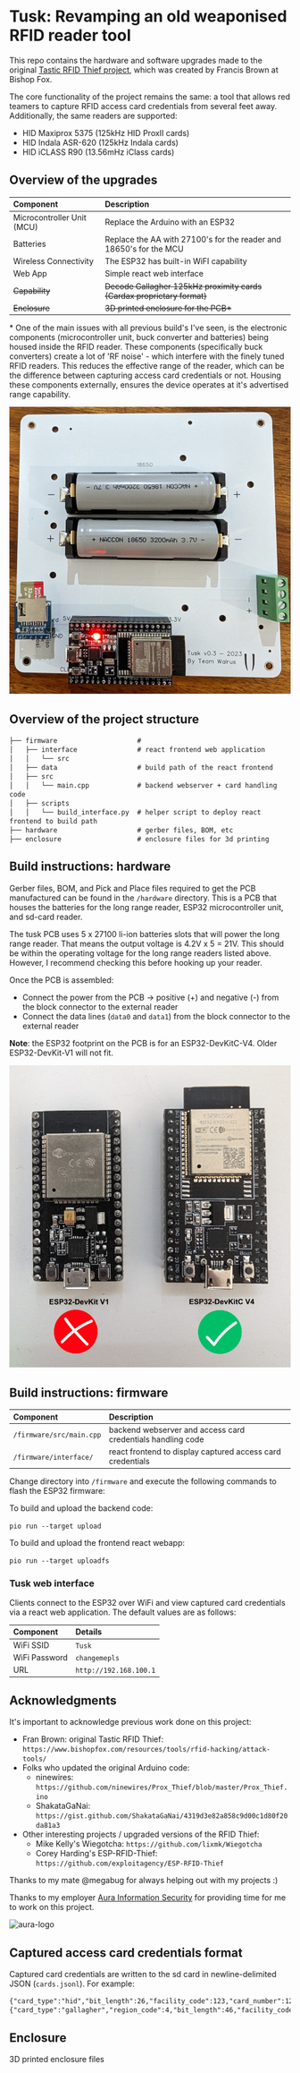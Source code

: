 # Tusk: Revamping an old weaponised RFID reader tool

This repo contains the hardware and software upgrades made to the original [Tastic RFID Thief project](https://bishopfox.com/resources/rfid-hacking-intro-to-tastic-rfid-thief), which was created by Francis Brown at Bishop Fox.

The core functionality of the project remains the same: a tool that allows red teamers to capture RFID access card credentials from several feet away. Additionally, the same readers are supported:

- HID Maxiprox 5375 (125kHz HID ProxII cards)
- HID Indala ASR-620 (125kHz Indala cards)
- HID iCLASS R90 (13.56mHz iClass cards)

## Overview of the upgrades

| Component                  | Description                                                             |
|:-------------------------- |:----------------------------------------------------------------------- |
| Microcontroller Unit (MCU) | Replace the Arduino with an ESP32                                       |
| Batteries                  | Replace the AA with 27100's for the reader and 18650's for the MCU      |
| Wireless Connectivity      | The ESP32 has built-in WiFI capability                                  |
| Web App                    | Simple react web interface                                              |
| ~~Capability~~             | ~~Decode Gallagher 125kHz proximity cards (Cardax proprietary format)~~ |
| ~~Enclosure~~              | ~~3D printed enclosure for the PCB\*~~                                  |

\* One of the main issues with all previous build's I've seen, is the electronic components (microcontroller unit, buck converter and batteries) being housed inside the RFID reader. These components (specifically buck converters) create a lot of 'RF noise' - which interfere with the finely tuned RFID readers. This reduces the effective range of the reader, which can be the difference between capturing access card credentials or not. Housing these components externally, ensures the device operates at it's advertised range capability.

![tusk-pcb](/images/tusk-pcb-v0-3.jpg)

## Overview of the project structure

```
├── firmware                    # 
│   ├── interface               # react frontend web application
│   │   └── src
│   ├── data                    # build path of the react frontend
│   ├── src
│   │   └── main.cpp            # backend webserver + card handling code
│   ├── scripts
│   │   └── build_interface.py  # helper script to deploy react frontend to build path
├── hardware                    # gerber files, BOM, etc
├── enclosure                   # enclosure files for 3d printing
```


## Build instructions: hardware

Gerber files, BOM, and Pick and Place files required to get the PCB manufactured can be found in the `/hardware` directory. This is a PCB that houses the batteries for the long range reader, ESP32 microcontroller unit, and sd-card reader.

The tusk PCB uses 5 x 27100 li-ion batteries slots that will power the long range reader. That means the output voltage is 4.2V x 5 = 21V. This should be within the operating voltage for the long range readers listed above. However, I recommend checking this before hooking up your reader.

Once the PCB is assembled: 

- Connect the power from the PCB -> positive (+) and negative (-) from the block connector to the external reader
- Connect the data lines (`data0` and `data1`) from the block connector to the external reader

**Note**: the ESP32 footprint on the PCB is for an ESP32-DevKitC-V4. Older ESP32-DevKit-V1 will not fit.

![devkitv1-vs-devkitv4](/images/devkitv1-vs-devkitv4.jpg)

## Build instructions: firmware

| Component                | Description                                                 |
|:------------------------ |:----------------------------------------------------------- |
| `/firmware/src/main.cpp` | backend webserver and access card credentials handling code |
| `/firmware/interface/`   | react frontend to display captured access card credentials  |

Change directory into `/firmware` and execute the following commands to flash the ESP32 firmware:

To build and upload the backend code: 

`pio run --target upload`

To build and upload the frontend react webapp: 

`pio run --target uploadfs`


### Tusk web interface

Clients connect to the ESP32 over WiFi and view captured card credentials via a react web application. The default values are as follows:

| Component     | Details                |
|:------------- |:---------------------- |
| WiFi SSID     | `Tusk`                 |
| WiFi Password | `changemepls`          |
| URL           | `http://192.168.100.1` |

## Acknowledgments

It's important to acknowledge previous work done on this project:

- Fran Brown: original Tastic RFID Thief: `https://www.bishopfox.com/resources/tools/rfid-hacking/attack-tools/`
- Folks who updated the original Arduino code:
  - ninewires: `https://github.com/ninewires/Prox_Thief/blob/master/Prox_Thief.ino`
  - ShakataGaNai: `https://gist.github.com/ShakataGaNai/4319d3e82a858c9d00c1d80f20da81a3`
- Other interesting projects / upgraded versions of the RFID Thief:
  - Mike Kelly's Wiegotcha: `https://github.com/lixmk/Wiegotcha`
  - Corey Harding's ESP-RFID-Thief: `https://github.com/exploitagency/ESP-RFID-Thief`

Thanks to my mate @megabug for always helping out with my projects :)

Thanks to my employer [Aura Information Security](https://www.aurainfosec.com/) for providing time for me to work on this project.

![aura-logo](https://user-images.githubusercontent.com/27876907/188373880-8157648c-eb94-4054-81c8-7c61692b0367.png)

## Captured access card credentials format

Captured card credentials are written to the sd card in newline-delimited JSON (`cards.jsonl`). For example:

```
{"card_type":"hid","bit_length":26,"facility_code":123,"card_number":123123,"hex":"AAAAAAA","raw":"0010101010010011000101010"}
{"card_type":"gallagher","region_code":4,"bit_length":46,"facility_code":2222,"card_number":1111,"issue_level":3,"hex":"A38A8A4BA3A3A32C","raw":"101000110100010101100010101010010110101000110101000110101000110001011001"}
```

## Enclosure

3D printed enclosure files
